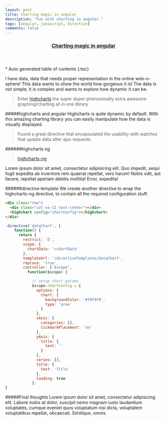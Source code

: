 ```yaml
---
layout: post
title: Charting magic in angular
description: "Fun with charting in angular."
tags: [angular, javascript, directive]
comments: false
---
```


<section id="table-of-contents" class="toc tocFixed">
  <header>
    <a href="#">
      <h3>Charting magic in angular</h3>
    </a>
  </header>
<div id="drawer" markdown="1">
*  Auto generated table of contents
{:toc}
</div>
</section><!-- /#table-of-contents -->

I have data, data that needs proper representation in the online web-o-sphere! This data wants to show the world how gorgeous it is! The data is not simple, it is complex and wants to explore how dynamic it can be.

>Enter [highcharts](www.highcharts.com) the super duper phenominally extra awesome graphing/charting all in one library

#####highcharts and angular
Highcharts is quite dynamic by default.  With this amazing charting library you can easily manipulate how the data is visually displayed.  

>Found a great directive that encapsulated the usability with watches that update data after ajax requests.

######highcharts ng

>[highcharts-ng](https://github.com/pablojim/highcharts-ng)

Lorem ipsum dolor sit amet, consectetur adipisicing elit. Quo impedit, sequi fugit expedita ab inventore rem quaerat repellat, vero harum! Nobis odit, aut facere, repellat aperiam debitis mollitia! Error, expedita!

######directive template
We create another directive to wrap the highcharts-ng directive, to contain all the required configuration stuff.
~~~ html
<div class="row">
  <div class="col-xs-12 text-center"></div>
  <highchart config="chartConfig"></highchart>
</div>
~~~

~~~ javascript
.directive('dataChart', [
    function() {
      return {
        restrict: 'E',
        scope: {
          chartData: '=chartData'
        },
        templateUrl: '/directiveTemplates/dataChart',
        replace: 'true',
        controller: ['$scope',
          function($scope) {

            // setup chart params
            $scope.chartConfig = {
              options: {
                chart: {
                  backgroundColor: '#f9f9f9',
                  type: 'area'
                }
              },
              xAxis: {
                categories: [],
                tickmarkPlacement: 'on'
              },
              yAxis: {
                title: {
                  text: ''
                }
              },
              series: [],
              title: {
                text: 'Title'
              },
              loading: true
            };
}
~~~

#####Final thoughts
Lorem ipsum dolor sit amet, consectetur adipisicing elit. Labore nobis at dolor, suscipit nemo magnam iusto laudantium voluptates, cumque eveniet quos voluptatum nisi dicta, voluptatem voluptatibus repellat, obcaecati. Similique, omnis.